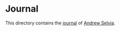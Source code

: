 # Journal

This directory contains the [journal](https://andrew.selvia.com/journal) of [Andrew Selvia](https://github.com/andrew-selvia).
